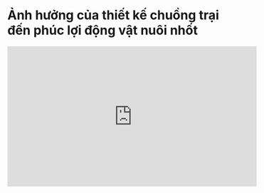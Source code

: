 #  Ảnh hưởng của thiết kế chuồng trại đến phúc lợi động vật nuôi nhốt

<iframe width="560" height="315" src="https://www.youtube-nocookie.com/embed/LncwVtL1Sp0" title="YouTube video player" frameborder="0" allow="accelerometer; autoplay; clipboard-write; encrypted-media; gyroscope; picture-in-picture" allowfullscreen></iframe>